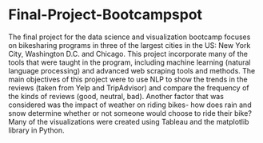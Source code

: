 # Final-Project-Bootcampspot

The final project for the data science and visualization bootcamp focuses on bikesharing programs in three of the largest cities in the US: New York City, Washington D.C. and Chicago. This project incorporate many of the tools that were taught in the program, including machine learning (natural language processing) and advanced web scraping tools and methods. The main objectives of this project were to use NLP to show the trends in the reviews (taken from Yelp and TripAdvisor) and compare the frequency of the kinds of reviews (good, neutral, bad). Another factor that was considered was the impact of weather on riding bikes- how does rain and snow determine whether or not someone would choose to ride their bike? Many of the visualizations were created using Tableau and the matplotlib library in Python. 
